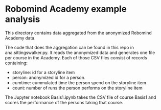 # Robomind Academy example analysis

This directory contains data aggregated from the
anonymized Robomind Academy data. 

The code that does the aggregation can be found in this repo
in ana.sittingswalker.py. It reads the anonymized data and 
generates one file per course in the Academy. Each of those 
CSV files consist of records containing: 


* storyline: id for a storyline item
* person: anonymized id for a person.
* cumtime: cummulated time the person spend on the storyline item
* count: number of runs the person performs on the storyline item

The Jupyter notebook Basis1.ipynb takes the CSV file of course
Basis1 and scores the performance of the persons taking that course.

